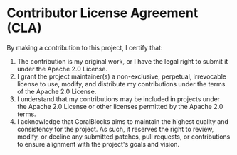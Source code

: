 # Contributor License Agreement (CLA)

By making a contribution to this project, I certify that:

1. The contribution is my original work, or I have the legal right to submit it under the Apache 2.0 License.
2. I grant the project maintainer(s) a non-exclusive, perpetual, irrevocable license to use, modify, and distribute my contributions under the terms of the Apache 2.0 License.
3. I understand that my contributions may be included in projects under the Apache 2.0 License or other licenses permitted by the Apache 2.0 terms.
4. I acknowledge that CoralBlocks aims to maintain the highest quality and consistency for the project. As such, it reserves the right to review, modify, or decline any submitted patches, pull requests, or contributions to ensure alignment with the project's goals and vision.

